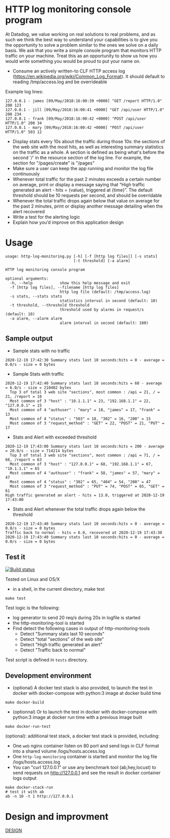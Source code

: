 #  HTTP log monitoring console program

At Datadog, we value working on real solutions to real problems, and as such we think the best way to understand your capabilities is to give you the opportunity to solve a problem similar to the ones we solve on a daily basis. We ask that you write a simple console program that monitors HTTP traffic on your machine. Treat this as an opportunity to show us how you would write something you would be proud to put your name on.

* Consume an actively written-to CLF HTTP access log (https://en.wikipedia.org/wiki/Common_Log_Format). It should default to reading /tmp/access.log and be overrideable

Example log lines:
```
127.0.0.1 - james [09/May/2018:16:00:39 +0000] "GET /report HTTP/1.0" 200 123
127.0.0.1 - jill [09/May/2018:16:00:41 +0000] "GET /api/user HTTP/1.0" 200 234
127.0.0.1 - frank [09/May/2018:16:00:42 +0000] "POST /api/user HTTP/1.0" 200 34
127.0.0.1 - mary [09/May/2018:16:00:42 +0000] "POST /api/user HTTP/1.0" 503 12
```

* Display stats every 10s about the traffic during those 10s: the sections of the web site with the most hits, as well as interesting summary statistics on the traffic as a whole. A section is defined as being what's before the second '/' in the resource section of the log line. For example, the section for "/pages/create" is "/pages"
* Make sure a user can keep the app running and monitor the log file continuously
* Whenever total traffic for the past 2 minutes exceeds a certain number on average, print or display a message saying that “High traffic generated an alert - hits = {value}, triggered at {time}”. The default threshold should be 10 requests per second, and should be overridable
* Whenever the total traffic drops again below that value on average for the past 2 minutes, print or display another message detailing when the alert recovered
* Write a test for the alerting logic
* Explain how you’d improve on this application design



# Usage
```
usage: http-log-monitoring.py [-h] [-f [http log files]] [-s stats]
                              [-t threshold] [-a alarm]

HTTP log monitoring console program

optional arguments:
  -h, --help            show this help message and exit
  -f [http log files], --filename [http log files]
                        http log file (default: /tmp/access.log)
  -s stats, --stats stats
                        statistics interval in second (default: 10)
  -t threshold, --threshold threshold
                        threshold used by alarms in request/s (default: 10)
  -a alarm, --alarm alarm
                        alarm interval in second (default: 180)
```

## Sample output

* Sample stats with no traffic
```
2020-12-19 17:42:30 Summary stats last 10 seconds:hits = 0 - average = 0.0/s - size = 0 bytes
```
* Sample Stats with traffic
```
2020-12-19 17:42:40 Summary stats last 10 seconds:hits = 60 - average = 6.0/s - size = 210402 bytes
  Top 3 of total 3 web site "sections", most common : /api = 21, / = 21, /report = 18
  Most common of 3 "host" : "10.1.1.1" = 23, "192.168.1.1" = 22, "127.0.0.1" = 15
  Most common of 4 "authuser" : "mary" = 18, "james" = 17, "frank" = 13
  Most common of 4 "status" : "503" = 18, "302" = 16, "200" = 15
  Most common of 3 "request_method" : "GET" = 22, "POST" = 21, "PUT" = 17
```
* Stats and Alert with exceeded threshold
```
2020-12-19 17:43:00 Summary stats last 10 seconds:hits = 200 - average = 20.0/s - size = 714214 bytes
  Top 3 of total 3 web site "sections", most common : /api = 71, / = 66, /report = 63
  Most common of 3 "host" : "127.0.0.1" = 68, "192.168.1.1" = 67, "10.1.1.1" = 65
  Most common of 4 "authuser" : "frank" = 58, "james" = 57, "mary" = 47
  Most common of 4 "status" : "302" = 65, "404" = 54, "200" = 47
  Most common of 3 "request_method" : "PUT" = 74, "POST" = 65, "GET" = 61
High traffic generated an alert - hits = 13.0, triggered at 2020-12-19 17:43:00
```
* Stats and Alert whenever the total traffic drops again below the threshold
```
2020-12-19 17:43:40 Summary stats last 10 seconds:hits = 0 - average = 0.0/s - size = 0 bytes
Traffic back to normal - hits = 6.0, recovered at 2020-12-19 17:43:30
2020-12-19 17:43:40 Summary stats last 10 seconds:hits = 0 - average = 0.0/s - size = 0 bytes
```
## Test it
[![Build status](https://github.com/pli01/http-log-monitoring/workflows/CI/badge.svg)](https://github.com/pli01/http-log-monitoring)

Tested on Linux and OS/X
* in a shell, in the current directory, make test
```
make test
```

Test logic is the following:
* log generator to send 20 req/s during 20s in logfile is started
* the http-monitoring-tool is started
* Find detect the following cases in output of http-monitoring-tools
  - Detect "Summary stats last 10 seconds"
  - Detect "total "sections" of the web site"
  - Detect "High traffic generated an alert"
  - Detect "Traffic back to normal"

Test script is defined in `tests` directory.

## Development environment
* (optional) A docker test stack is also provided, to launch the test in docker with docker-compose with python:3 image at docker build time
```
make docker-build
```
* (optionnal) Or to launch the test in docker with docker-compose with python:3 image at docker run time with a previous image built
```
make docker-run-test
```

(optional): additional test stack, a docker test stack is provided, including:
- One `web` nginx container listen on 80 port and send logs in CLF format into a shared volume /logs/hosts.access.log
- One `http-log-monitoring` container is started and monitor the log file  /logs/hosts.access.log
- You can "curl 127.0.0.1" or use any benchmark tool (ab,hey,locust) to send requests on http://127.0.0.1 and see the result in docker container logs output
```
make docker-stack-run
# test it with ab
ab -n 10 -t 1 http://127.0.0.1
```

# Design and improvment

[DESIGN](DESIGN.md)

